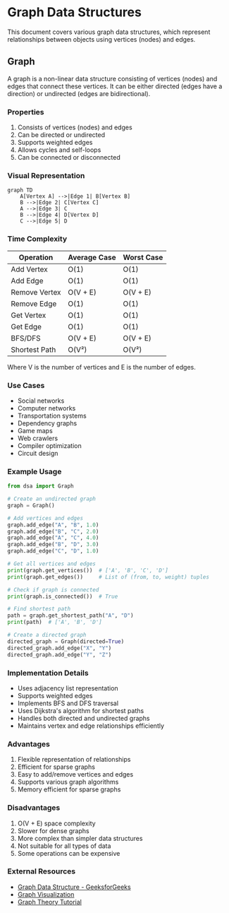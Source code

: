 # Graph Data Structures

This document covers various graph data structures, which represent relationships between objects using vertices (nodes) and edges.

## Graph

A graph is a non-linear data structure consisting of vertices (nodes) and edges that connect these vertices. It can be either directed (edges have a direction) or undirected (edges are bidirectional).

### Properties
1. Consists of vertices (nodes) and edges
2. Can be directed or undirected
3. Supports weighted edges
4. Allows cycles and self-loops
5. Can be connected or disconnected

### Visual Representation

```mermaid
graph TD
    A[Vertex A] -->|Edge 1| B[Vertex B]
    B -->|Edge 2| C[Vertex C]
    A -->|Edge 3| C
    B -->|Edge 4| D[Vertex D]
    C -->|Edge 5| D
```

### Time Complexity

| Operation        | Average Case | Worst Case |
|-----------------|--------------|------------|
| Add Vertex      | O(1)         | O(1)       |
| Add Edge        | O(1)         | O(1)       |
| Remove Vertex   | O(V + E)     | O(V + E)   |
| Remove Edge     | O(1)         | O(1)       |
| Get Vertex      | O(1)         | O(1)       |
| Get Edge        | O(1)         | O(1)       |
| BFS/DFS         | O(V + E)     | O(V + E)   |
| Shortest Path   | O(V²)        | O(V²)      |

Where V is the number of vertices and E is the number of edges.

### Use Cases
- Social networks
- Computer networks
- Transportation systems
- Dependency graphs
- Game maps
- Web crawlers
- Compiler optimization
- Circuit design

### Example Usage
```python
from dsa import Graph

# Create an undirected graph
graph = Graph()

# Add vertices and edges
graph.add_edge("A", "B", 1.0)
graph.add_edge("B", "C", 2.0)
graph.add_edge("A", "C", 4.0)
graph.add_edge("B", "D", 3.0)
graph.add_edge("C", "D", 1.0)

# Get all vertices and edges
print(graph.get_vertices())  # ['A', 'B', 'C', 'D']
print(graph.get_edges())     # List of (from, to, weight) tuples

# Check if graph is connected
print(graph.is_connected())  # True

# Find shortest path
path = graph.get_shortest_path("A", "D")
print(path)  # ['A', 'B', 'D']

# Create a directed graph
directed_graph = Graph(directed=True)
directed_graph.add_edge("X", "Y")
directed_graph.add_edge("Y", "Z")
```

### Implementation Details
- Uses adjacency list representation
- Supports weighted edges
- Implements BFS and DFS traversal
- Uses Dijkstra's algorithm for shortest paths
- Handles both directed and undirected graphs
- Maintains vertex and edge relationships efficiently

### Advantages
1. Flexible representation of relationships
2. Efficient for sparse graphs
3. Easy to add/remove vertices and edges
4. Supports various graph algorithms
5. Memory efficient for sparse graphs

### Disadvantages
1. O(V + E) space complexity
2. Slower for dense graphs
3. More complex than simpler data structures
4. Not suitable for all types of data
5. Some operations can be expensive

### External Resources
- [Graph Data Structure - GeeksforGeeks](https://www.geeksforgeeks.org/graph-data-structure-and-algorithms/)
- [Graph Visualization](https://visualgo.net/en/graphds)
- [Graph Theory Tutorial](https://www.tutorialspoint.com/graph_theory/index.htm) 